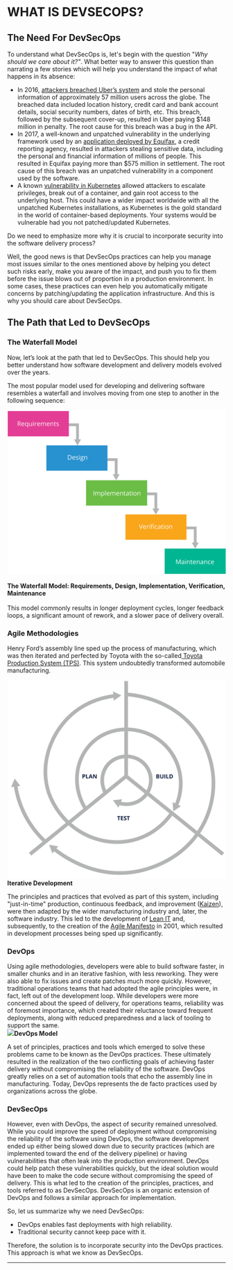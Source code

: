 # WHAT IS DEVSECOPS?

## The Need For DevSecOps

To understand what DevSecOps is, let's begin with the question "_Why should we care about it?"_. What better way to answer this question than narrating a few stories which will help you understand the impact of what happens in its absence:

* In 2016, [attackers breached Uber’s system](https://www.cnbc.com/2018/09/26/uber-to-pay-148-million-for-2016-data-breach-and-cover-up.html) and stole the personal information of approximately 57 million users across the globe. The breached data included location history, credit card and bank account details, social security numbers, dates of birth, etc. This breach, followed by the subsequent cover-up, resulted in Uber paying $148 million in penalty. The root cause for this breach was a bug in the API.
* In 2017, a well-known and unpatched vulnerability in the underlying framework used by an [application deployed by Equifax](https://www.csoonline.com/article/3444488/equifax-data-breach-faq-what-happened-who-was-affected-what-was-the-impact.html), a credit reporting agency, resulted in attackers stealing sensitive data, including the personal and financial information of millions of people. This resulted in Equifax paying more than $575 million in settlement. The root cause of this breach was an unpatched vulnerability in a component used by the software.
* A known [vulnerability in Kubernetes](https://snyk.io/blog/a-serious-security-flaw-in-runc-can-result-in-root-privilege-escalation-in-docker-and-kubernetes/) allowed attackers to escalate privileges, break out of a container, and gain root access to the underlying host. This could have a wider impact worldwide with all the unpatched Kubernetes installations, as Kubernetes is the gold standard in the world of container-based deployments. Your systems would be vulnerable had you not patched/updated Kubernetes.

Do we need to emphasize more why it is crucial to incorporate security into the software delivery process?

Well, the good news is that DevSecOps practices can help you manage most issues similar to the ones mentioned above by helping you detect such risks early, make you aware of the impact, and push you to fix them before the issue blows out of proportion in a production environment. In some cases, these practices can even help you automatically mitigate concerns by patching/updating the application infrastructure. And this is why you should care about DevSecOps.

## The Path that Led to DevSecOps

### The Waterfall Model

Now, let’s look at the path that led to DevSecOps. This should help you better understand how software development and delivery models evolved over the years.

The most popular model used for developing and delivering software resembles a waterfall and involves moving from one step to another in the following sequence:



![](<../.gitbook/assets/image (3).png>)

**The Waterfall Model: Requirements, Design, Implementation, Verification, Maintenance**\
\
This model commonly results in longer deployment cycles, longer feedback loops, a significant amount of rework, and a slower pace of delivery overall.

### Agile Methodologies

Henry Ford’s assembly line sped up the process of manufacturing, which was then iterated and perfected by Toyota with the so-called[ Toyota Production System (TPS)](https://en.wikipedia.org/wiki/Toyota\_Production\_System). This system undoubtedly transformed automobile manufacturing.

![](../.gitbook/assets/image.png)**Iterative Development**

The principles and practices that evolved as part of this system, including "just-in-time" production, continuous feedback, and improvement ([Kaizen](https://en.wikipedia.org/wiki/Kaizen)), were then adapted by the wider manufacturing industry and, later, the software industry. This led to the development of [Lean IT](https://en.wikipedia.org/wiki/Lean\_IT) and, subsequently, to the creation of the [Agile Manifesto](https://agilemanifesto.org) in 2001, which resulted in development processes being sped up significantly.

### DevOps

Using agile methodologies, developers were able to build software faster, in smaller chunks and in an iterative fashion, with less reworking. They were also able to fix issues and create patches much more quickly. However, traditional operations teams that had adopted the agile principles were, in fact, left out of the development loop. While developers were more concerned about the speed of delivery, for operations teams, reliability was of foremost importance, which created their reluctance toward frequent deployments, along with reduced preparedness and a lack of tooling to support the same.\
![](https://d36ai2hkxl16us.cloudfront.net/course-uploads/e0df7fbf-a057-42af-8a1f-590912be5460/bz2clqiku5kd-DevOpsModel.png)**DevOps Model**

A set of principles, practices and tools which emerged to solve these problems came to be known as the DevOps practices. These ultimately resulted in the realization of the two conflicting goals of achieving faster delivery without compromising the reliability of the software. DevOps greatly relies on a set of automation tools that echo the assembly line in manufacturing. Today, DevOps represents the de facto practices used by organizations across the globe.

### DevSecOps

However, even with DevOps, the aspect of security remained unresolved. While you could improve the speed of deployment without compromising the reliability of the software using DevOps, the software development ended up either being slowed down due to security practices (which are implemented toward the end of the delivery pipeline) or having vulnerabilities that often leak into the production environment. DevOps could help patch these vulnerabilities quickly, but the ideal solution would have been to make the code secure without compromising the speed of delivery. This is what led to the creation of the principles, practices, and tools referred to as DevSecOps. DevSecOps is an organic extension of DevOps and follows a similar approach for implementation.

So, let us summarize why we need DevSecOps:

* DevOps enables fast deployments with high reliability.
* Traditional security cannot keep pace with it.

Therefore, the solution is to incorporate security into the DevOps practices. This approach is what we know as DevSecOps.

****
